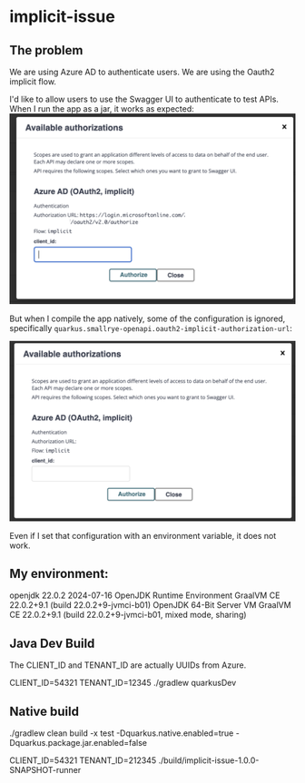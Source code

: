 # implicit-issue

## The problem

We are using Azure AD to authenticate users. We are using the Oauth2 implicit flow.

I'd like to allow users to use the Swagger UI to authenticate to test APIs. When I run the app as a jar, it works
as expected:
![Successful pop-up box](img/java.png)

But when I compile the app natively, some of the configuration is ignored, specifically `quarkus.smallrye-openapi.oauth2-implicit-authorization-url`:

![Failed pop-up](img/native.png)

Even if I set that configuration with an environment variable, it does not work.

## My environment:

openjdk 22.0.2 2024-07-16
OpenJDK Runtime Environment GraalVM CE 22.0.2+9.1 (build 22.0.2+9-jvmci-b01)
OpenJDK 64-Bit Server VM GraalVM CE 22.0.2+9.1 (build 22.0.2+9-jvmci-b01, mixed mode, sharing)

## Java Dev Build

The CLIENT_ID and TENANT_ID are actually UUIDs from Azure.

CLIENT_ID=54321 TENANT_ID=12345 ./gradlew quarkusDev

## Native build

./gradlew clean build -x test -Dquarkus.native.enabled=true -Dquarkus.package.jar.enabled=false

CLIENT_ID=54321 TENANT_ID=212345 ./build/implicit-issue-1.0.0-SNAPSHOT-runner
